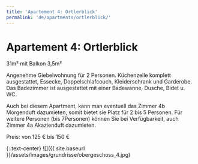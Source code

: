 ```yaml
---
title: 'Apartement 4: Ortlerblick'
permalink: 'de/apartments/ortlerblick/'
---
```


# Apartement 4: Ortlerblick

31m² mit Balkon 3,5m²

Angenehme Giebelwohnung für 2 Personen. Küchenzeile komplett ausgestattet, Essecke, Doppelschlafcouch, Kleiderschrank und Garderobe. Das Badezimmer ist ausgestattet mit einer Badewanne, Dusche, Bidet u. WC.

Auch bei diesem Apartment, kann man eventuell das Zimmer 4b Morgenduft dazumieten, somit bietet sie Platz für 2 bis 5 Personen. Für weitere Personen (bis 7Personen) können Sie bei Verfügbarkeit, auch Zimmer 4a Akazienduft dazumieten.

Preis: von 125 € bis 150 €

{:.text-center}
![]({{ site.baseurl }}/assets/images/grundrisse/obergeschoss_4.jpg)
